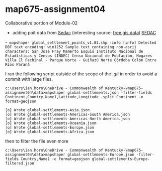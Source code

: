 # map675-assignment04

Collaborative portion of Module-02

- adding poit data from [Sedac](http://sedac.ciesin.columbia.edu/data/set/grump-v1-settlement-points-rev01/data-download) (interesting source: [free gis data](https://gisgeography.com/best-free-gis-data-sources-raster-vector/)) [SEDAC](http://sedac.ciesin.columbia.edu/downloads/data/grump-v1/grump-v1-settlement-points-rev01/grump-v1-settlement-points-rev01-shp.zipgrump-v1-settlement-points-rev01-shp.zip)

-``` mapshaper global_settlement_points_v1.01.shp -info
[info] Detected DBF text encoding: win1252
Sample text containing non-ascii characters:
  San José
  Fray Mamerto Esquiú
  Instituto Nacional de Estadísticas y Censos (INDEC)
  Censo Nacional de Población, Hogares
  Villa El Fachinal - Parque Norte - Guiñazú Norte
  Córdoba
  Colón
  Entre Ríos
  Paraná```

I ran the following script outside of the scope of the _.git_ in order to avoid a commit with large files.  


```
c:\Users\ian.horn\OneDrive - Commonwealth of Kentucky-\map675-assignment04\data>mapshaper global-settlements.json -filter-fields Continent,Country,Name1,Latitude,Longitude -split Continent -o format=geojson

[o] Wrote global-settlements-Asia.json
[o] Wrote global-settlements-Americas-South America.json
[o] Wrote global-settlements-Americas-North America.json
[o] Wrote global-settlements-Oceania.json
[o] Wrote global-settlements-Europe.json
[o] Wrote global-settlements-Africa.json

```
then to filter the file even more

```
c:\Users\ian.horn\OneDrive - Commonwealth of Kentucky-\map675-assignment04\data>mapshaper global-settlements-Europe.json -filter-fields Country,Name1 -o format=geojson global-settlements-Europe-filtered.json
````